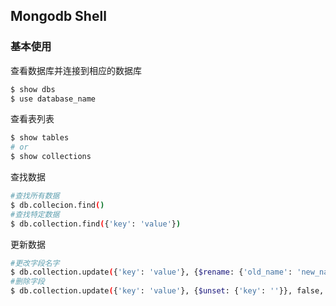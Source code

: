 ## Mongodb Shell

### 基本使用
查看数据库并连接到相应的数据库
```bash
$ show dbs
$ use database_name
```

查看表列表
```bash
$ show tables
# or
$ show collections
```

查找数据
```bash
#查找所有数据
$ db.collecion.find()
#查找特定数据
$ db.collection.find({'key': 'value'})
```

更新数据
```bash
#更改字段名字
$ db.collection.update({'key': 'value'}, {$rename: {'old_name': 'new_name'}}, false, true)
#删除字段
$ db.collection.update({'key': 'value'}, {$unset: {'key': ''}}, false, true)
```
